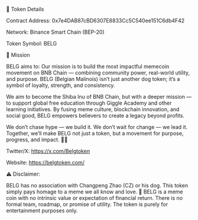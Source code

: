 📌 Token Details 

Contract Address: 0x7e4DAB87cBD6307E8833Cc5C540ee151C6db4F42

Network: Binance Smart Chain (BEP-20)

Token Symbol: BELG

🎯 Mission 

BELG aims to:
Our mission is to build the most impactful memecoin movement on BNB Chain — combining community power, real-world utility, and purpose. BELG (Belgian Malinois) isn’t just another dog token; it’s a symbol of loyalty, strength, and consistency.

We aim to become the Shiba Inu of BNB Chain, but with a deeper mission — to support global free education through Giggle Academy and other learning initiatives. By fusing meme culture, blockchain innovation, and social good, BELG empowers believers to create a legacy beyond profits.

We don’t chase hype — we build it.
We don’t wait for change — we lead it.
Together, we’ll make BELG not just a token, but a movement for purpose, progress, and impact. 🐶🚀


Twitter/X: https://x.com/Belgtoken

Website: https://belgtoken.com/


⚠️ Disclaimer:


BELG has no association with Changpeng Zhao (CZ) or his dog. This token simply pays homage to a meme we all know and love. 🐶
BELG is a meme coin with no intrinsic value or expectation of financial return. There is no formal team, roadmap, or promise of utility. The token is purely for entertainment purposes only.
